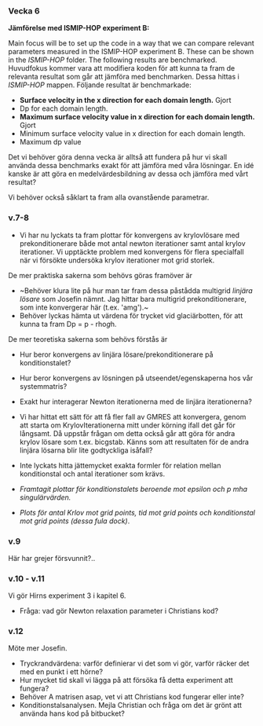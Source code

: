 ### Vecka 6
**Jämförelse med ISMIP-HOP experiment B:**

Main focus will be to set up the code in a way that we can compare relevant parameters measured in the ISMIP-HOP experiment B. 
These can be shown in the *ISMIP-HOP* folder. The following results are benchmarked.
Huvudfokus kommer vara att modifiera koden för att kunna ta fram de relevanta resultat som går att jämföra med benchmarken. 
Dessa hittas i *ISMIP-HOP* mappen. Följande resultat är benchmarkade:

* **Surface velocity in the x direction for each domain length.** Gjort
* Dp for each domain length.
* **Maximum surface velocity value in x direction for each domain length.** Gjort
* Minimum surface velocity value in x direction for each domain length.
* Maximum dp value

Det vi behöver göra denna vecka är alltså att fundera på hur vi skall använda dessa benchmarks exakt för att jämföra med våra
lösningar. En idé kanske är att göra en medelvärdesbildning av dessa och jämföra med vårt resultat? 

Vi behöver också såklart ta fram alla ovanstående parametrar. 

### v.7-8

* Vi har nu lyckats ta fram plottar för konvergens av krylovlösare med prekonditionerare både mot antal newton iterationer samt antal krylov iterationer. Vi upptäckte problem med konvergens för flera specialfall när vi försökte undersöka krylov iterationer mot grid storlek. 

De mer praktiska sakerna som behövs göras framöver är

* ~Behöver klura lite på hur man tar fram dessa påstådda multigrid *linjära lösare* som Josefin nämnt. Jag hittar bara multigrid prekonditionerare, som inte konvergerar här (t.ex. 'amg').~ 
* Behöver lyckas hämta ut värdena för trycket vid glaciärbotten, för att kunna ta fram Dp = p - rho*g*h. 

De mer teoretiska sakerna som behövs förstås är

* Hur beror konvergens av linjära lösare/prekonditionerare på konditionstalet?
* Hur beror konvergens av lösningen på utseendet/egenskaperna hos vår systemmatris?
* Exakt hur interagerar Newton iterationerna med de linjära iterationerna?

* Vi har hittat ett sätt för att få fler fall av GMRES att konvergera, genom att starta om KrylovIterationerna mitt under körning ifall det går för långsamt. Då uppstår frågan om detta också går att göra för andra krylov lösare som t.ex. bicgstab. Känns som att resultaten för de andra linjära lösarna blir lite godtyckliga isåfall?

* Inte lyckats hitta jättemycket exakta formler för relation mellan konditionstal och antal iterationer som krävs. 

* *Framtagit plottar för konditionstalets beroende mot epsilon och p mha singulärvärden.*

* *Plots för antal Krlov mot grid points, tid mot grid points och konditionstal mot grid points (dessa fula dock)*.

### v.9 

Här har grejer försvunnit?..

### v.10 - v.11

Vi gör Hirns experiment 3 i kapitel 6. 

* Fråga: vad gör Newton relaxation parameter i Christians kod?

### v.12

Möte mer Josefin.

* Tryckrandvärdena: varför definierar vi det som vi gör, varför räcker det med en punkt i ett hörne? 
* Hur mycket tid skall vi lägga på att försöka få detta experiment att fungera? 
* Behöver A matrisen asap, vet vi att Christians kod fungerar eller inte?
* Konditionstalsanalysen. Mejla Christian och fråga om det är grönt att använda hans kod på bitbucket?

